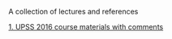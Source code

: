 A collection of lectures and references


[1. UPSS 2016 course materials with comments](https://drive.google.com/drive/folders/0B1ZpbZg_LQNObUt2Ukp6bXUtZk0?resourcekey=0-7Dck5s6GDpnV9GQ9MqG4TA&usp=drive_link)